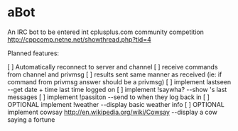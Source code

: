 aBot
====

An IRC bot to be entered int cplusplus.com 
community competition http://cppcomp.netne.net/showthread.php?tid=4


Planned features:

[ ] Automatically reconnect to server and channel
[ ] receive commands from channel and privmsg
  [ ] results sent same manner as received (ie: if command from privmsg answer should be a privmsg)
[ ] implement lastseen <username> --get date + time last time <username> logged on
[ ] implement !saywha? <username> <numposts> --show <usernames>'s last <numposts> messages
[ ] implement !passiton <username> <message> --send <message> to <username> when they log back in
[ ] OPTIONAL implement !weather <zip> --display basic weather info
[ ] OPTIONAL implement cowsay http://en.wikipedia.org/wiki/Cowsay --display a cow saying a fortune
